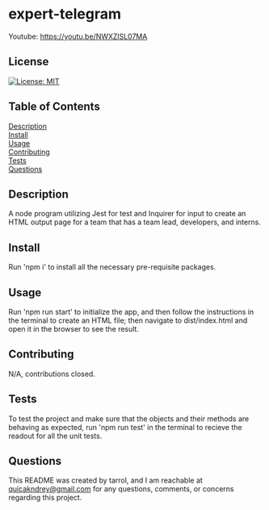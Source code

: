 # expert-telegram
Youtube: https://youtu.be/NWXZlSL07MA

## License
[![License: MIT](https://img.shields.io/badge/License-MIT-yellow.svg)](https://opensource.org/licenses/MIT)

## Table of Contents
[Description](#description)   
[Install](#install)   
[Usage](#usage)   
[Contributing](#contributing)   
[Tests](#tests)   
[Questions](#questions)   

## Description
A node program utilizing Jest for test and Inquirer for input to create an HTML output page for a team that has a team lead, developers, and interns.

## Install
Run 'npm i' to install all the necessary pre-requisite packages.

## Usage
Run 'npm run start' to initialize the app, and then follow the instructions in the terminal to create an HTML file; then navigate to dist/index.html and open it in the browser to see the result.

## Contributing
N/A, contributions closed.

## Tests
To test the project and make sure that the objects and their methods are behaving as expected, run 'npm run test' in the terminal to recieve the readout for all the unit tests.

## Questions
This README was created by tarrol, and I am reachable at quicakndrey@gmail.com for any questions, comments, or concerns regarding this project.
